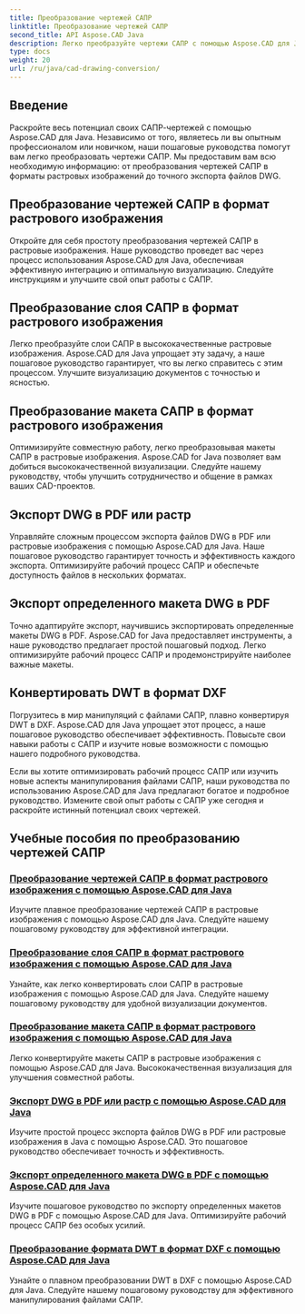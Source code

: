 ```yaml
---
title: Преобразование чертежей САПР
linktitle: Преобразование чертежей САПР
second_title: API Aspose.CAD Java
description: Легко преобразуйте чертежи САПР с помощью Aspose.CAD для Java. Научитесь точно конвертировать, экспортировать и оптимизировать файлы САПР, используя наши пошаговые руководства.
type: docs
weight: 20
url: /ru/java/cad-drawing-conversion/
---
```


## Введение

Раскройте весь потенциал своих САПР-чертежей с помощью Aspose.CAD для Java. Независимо от того, являетесь ли вы опытным профессионалом или новичком, наши пошаговые руководства помогут вам легко преобразовать чертежи САПР. Мы предоставим вам всю необходимую информацию: от преобразования чертежей САПР в форматы растровых изображений до точного экспорта файлов DWG.

## Преобразование чертежей САПР в формат растрового изображения

Откройте для себя простоту преобразования чертежей САПР в растровые изображения. Наше руководство проведет вас через процесс использования Aspose.CAD для Java, обеспечивая эффективную интеграцию и оптимальную визуализацию. Следуйте инструкциям и улучшите свой опыт работы с САПР.

## Преобразование слоя САПР в формат растрового изображения

Легко преобразуйте слои САПР в высококачественные растровые изображения. Aspose.CAD для Java упрощает эту задачу, а наше пошаговое руководство гарантирует, что вы легко справитесь с этим процессом. Улучшите визуализацию документов с точностью и ясностью.

## Преобразование макета САПР в формат растрового изображения

Оптимизируйте совместную работу, легко преобразовывая макеты САПР в растровые изображения. Aspose.CAD for Java позволяет вам добиться высококачественной визуализации. Следуйте нашему руководству, чтобы улучшить сотрудничество и общение в рамках ваших CAD-проектов.

## Экспорт DWG в PDF или растр

Управляйте сложным процессом экспорта файлов DWG в PDF или растровые изображения с помощью Aspose.CAD для Java. Наше пошаговое руководство гарантирует точность и эффективность каждого экспорта. Оптимизируйте рабочий процесс САПР и обеспечьте доступность файлов в нескольких форматах.

## Экспорт определенного макета DWG в PDF

Точно адаптируйте экспорт, научившись экспортировать определенные макеты DWG в PDF. Aspose.CAD for Java предоставляет инструменты, а наше руководство предлагает простой пошаговый подход. Легко оптимизируйте рабочий процесс САПР и продемонстрируйте наиболее важные макеты.

## Конвертировать DWT в формат DXF

Погрузитесь в мир манипуляций с файлами САПР, плавно конвертируя DWT в DXF. Aspose.CAD для Java упрощает этот процесс, а наше пошаговое руководство обеспечивает эффективность. Повысьте свои навыки работы с САПР и изучите новые возможности с помощью нашего подробного руководства.

Если вы хотите оптимизировать рабочий процесс САПР или изучить новые аспекты манипулирования файлами САПР, наши руководства по использованию Aspose.CAD для Java предлагают богатое и подробное руководство. Измените свой опыт работы с САПР уже сегодня и раскройте истинный потенциал своих чертежей.
## Учебные пособия по преобразованию чертежей САПР
### [Преобразование чертежей САПР в формат растрового изображения с помощью Aspose.CAD для Java](./convert-cad-drawing-to-raster-image/)
Изучите плавное преобразование чертежей САПР в растровые изображения с помощью Aspose.CAD для Java. Следуйте нашему пошаговому руководству для эффективной интеграции.
### [Преобразование слоя САПР в формат растрового изображения с помощью Aspose.CAD для Java](./convert-cad-layer-to-raster-image/)
Узнайте, как легко конвертировать слои САПР в растровые изображения с помощью Aspose.CAD для Java. Следуйте нашему пошаговому руководству для удобной визуализации документов.
### [Преобразование макета САПР в формат растрового изображения с помощью Aspose.CAD для Java](./convert-cad-layout-to-raster-image/)
Легко конвертируйте макеты САПР в растровые изображения с помощью Aspose.CAD для Java. Высококачественная визуализация для улучшения совместной работы.
### [Экспорт DWG в PDF или растр с помощью Aspose.CAD для Java](./export-dwg-to-pdf-or-raster/)
Изучите простой процесс экспорта файлов DWG в PDF или растровые изображения в Java с помощью Aspose.CAD. Это пошаговое руководство обеспечивает точность и эффективность.
### [Экспорт определенного макета DWG в PDF с помощью Aspose.CAD для Java](./export-specific-dwg-layout-to-pdf/)
Изучите пошаговое руководство по экспорту определенных макетов DWG в PDF с помощью Aspose.CAD для Java. Оптимизируйте рабочий процесс САПР без особых усилий.
### [Преобразование формата DWT в формат DXF с помощью Aspose.CAD для Java](./convert-dwt-to-dxf/)
Узнайте о плавном преобразовании DWT в DXF с помощью Aspose.CAD для Java. Следуйте нашему пошаговому руководству для эффективного манипулирования файлами САПР.